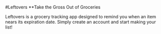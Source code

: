 #Leftovers
**Take the Gross Out of Groceries


Leftovers is a grocery tracking app designed to remind you when an item nears its expiration date.
Simply create an account and start making your list!